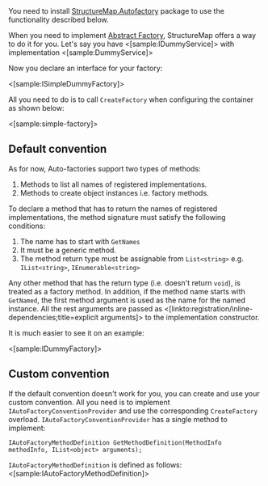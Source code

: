 <!--title:Auto-factories-->
<div class="alert alert-info" role="alert">You need to install <a href="https://www.nuget.org/packages/StructureMap.Autofactory">StructureMap.Autofactory</a> package to use the functionality described below.</div>

When you need to implement [Abstract Factory](http://en.wikipedia.org/wiki/Abstract_factory_pattern), StructureMap offers a way to do it for you. Let's say you have
<[sample:IDummyService]>
with implementation
<[sample:DummyService]>

Now you declare an interface for your factory:

<[sample:ISimpleDummyFactory]>

All you need to do is to call `CreateFactory` when configuring the container as shown below:

<[sample:simple-factory]>



## Default convention

As for now, Auto-factories support two types of methods: 
1. Methods to list all names of registered implementations.
1. Methods to create object instances i.e. factory methods.

To declare a method that has to return the names of registered implementations, the method signature must satisfy the following conditions:
1. The name has to start with `GetNames`
2. It must be a generic method.
3. The method return type must be assignable from `List<string>` e.g. `IList<string>`, `IEnumerable<string>`

Any other method that has the return type (i.e. doesn't return `void`), is treated as a factory method. In addition, if the method name starts with `GetNamed`, the first method argument is used as the name for the named instance. All the rest arguments are passed as <[linkto:registration/inline-dependencies;title=explicit arguments]> to the implementation constructor.

It is much easier to see it on an example:

<[sample:IDummyFactory]>

## Custom convention

If the default convention doesn't work for you, you can create and use your custom convention. All you need is to implement `IAutoFactoryConventionProvider` and use the corresponding `CreateFactory` overload. `IAutoFactoryConventionProvider` has a single method to implement:

```
IAutoFactoryMethodDefinition GetMethodDefinition(MethodInfo methodInfo, IList<object> arguments);
```

`IAutoFactoryMethodDefinition` is defined as follows:
<[sample:IAutoFactoryMethodDefinition]>
